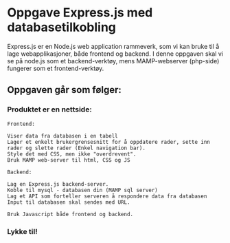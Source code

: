 # Oppgave Express.js med databasetilkobling

Express.js er en Node.js web application rammeverk, som vi kan bruke til å lage webapplikasjoner, både frontend og backend.
I denne oppgaven skal vi se på node.js som et backend-verktøy, mens MAMP-webserver (php-side) fungerer som et frontend-verktøy.

## Oppgaven går som følger:
  
### Produktet er en nettside:
	Frontend:

	Viser data fra databasen i en tabell
	Lager et enkelt brukergrensesnitt for å oppdatere rader, sette inn rader og slette rader (Enkel navigation bar). 
	Style det med CSS, men ikke "overdrevent".
	Bruk MAMP web-server til html, CSS og JS 

	Backend:

	Lag en Express.js backend-server.
	Koble til mysql - databasen din (MAMP sql server)
	Lag et API som forteller serveren å respondere data fra databasen
	Input til databasen skal sendes med URL. 
	
	Bruk Javascript både frontend og backend.
	
### Lykke til!
	
